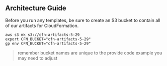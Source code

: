 ## Architecture Guide

Before you run any templates, be sure to create an S3 bucket to contain
all of our artifacts for CloudFormation.

```
aws s3 mk s3://cfn-artifacts-5-29
export CFN_BUCKET="cfn-artifacts-5-29"
gp env CFN_BUCKET="cfn-artifacts-5-29"
```

> remember bucket names are unique to the provide code example you may need to adjust
